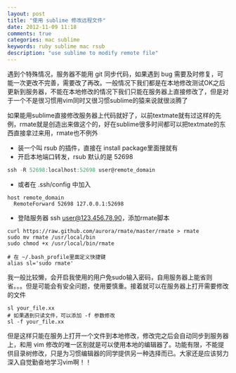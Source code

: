 ```yaml
---
layout: post
title: "使用 sublime 修改远程文件"
date: 2012-11-09 11:18
comments: true
categories: mac sublime
keywords: ruby sublime mac rsub
description: "use sublime to modify remote file"
---
```

遇到个特殊情况，服务器不能用 git 同步代码，如果遇到 bug 需要及时修复，可能一次更改不完善，需要改了再改。一般情况下我们都是在本地修改测试OK之后更新到服务器，不能在本地修改的情况下我们只能在服务器上直接修改了，但是对于一个不是很习惯用vim同时又很习惯sublime的猿来说就很淡腾了

如果能用sublime直接修改服务器上代码就好了，以前textmate就有过这样的先例，rmate就是创造出来做这个的，好在sublime很多时间都可以把textmate的东西直接拿过来用，rmate也不例外

- 装一个叫 rsub 的插件，直接在 install package里面搜就有
- 开启本地端口转发，rsub 默认的是 52698

```c
ssh -R 52698:localhost:52698 user@remote_domain
```
<!-- more -->
- 或者在 .ssh/config 中加入

```
host remote_domain
  RemoteForward 52698 127.0.0.1:52698
```

- 登陆服务器 ssh user@123.456.78.90，添加rmate脚本

```
curl https://raw.github.com/aurora/rmate/master/rmate > rmate
sudo mv rmate /usr/local/bin
sudo chmod +x /usr/local/bin/rmate

# 在 ~/.bash_profile里面定义快捷键
alias sl='sudo rmate'
```

我一般比较懒，会开启我使用的用户免sudo输入密码，自用服务器上能省则省。。。但是可能会有安全问题，使用要慎重。接着就可以在服务器上打开需要修改的文件

```
sl your_file.xx
# 如果遇到只读文件，可以添加 -f 参数修改
sl -f your_file.xx
```

但是这样只能在服务上打开一个文件到本地修改，修改完之后会自动同步到服务器上，和用 vim 修改的唯一区别就是可以使用本地的编辑器了。功能有限，不能提供目录树修改，只是为习惯编辑器的同学提供另一种选择而已。大家还是应该努力深入自觉勤奋地学习vim啊！！








